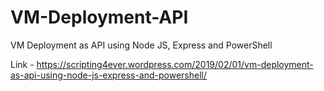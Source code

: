 # VM-Deployment-API
VM Deployment as API using Node JS, Express and PowerShell

Link - https://scripting4ever.wordpress.com/2019/02/01/vm-deployment-as-api-using-node-js-express-and-powershell/
